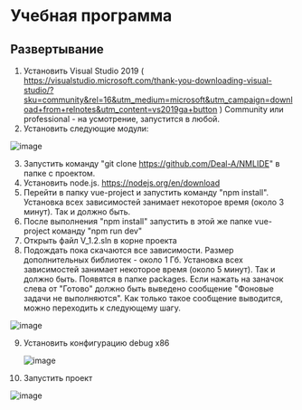 # Учебная программа

## Развертывание
1. Установить Visual Studio 2019 ( https://visualstudio.microsoft.com/thank-you-downloading-visual-studio/?sku=community&rel=16&utm_medium=microsoft&utm_campaign=download+from+relnotes&utm_content=vs2019ga+button )  Community или professional - на усмотрение, запустится в любой.
2. Установить следующие модули:

![image](https://github.com/Deal-A/NMLIDE/assets/167231073/e7b51646-ef85-42bb-94b6-24807444b846)



3. Запустить команду "git clone https://github.com/Deal-A/NMLIDE" в папке с проектом.
4. Установить node.js. https://nodejs.org/en/download
5. Перейти в папку vue-project и запустить команду "npm install". Установка всех зависимостей занимает некоторое время (около 3 минут). Так и должно быть.
6. После выполнения "npm install" запустить в этой же папке vue-project команду "npm run dev" 
7. Открыть файл V_1.2.sln в корне проекта
8. Подождать пока скачаются все зависимости. Размер дополнительных библиотек - около 1 Гб. Установка всех зависимостей занимает некоторое время (около 5 минут). Так и должно быть. Появятся в папке packages.
   Если нажать на заначок слева от "Готово" должно быть выведено сообщение "Фоновые задачи не выполняются". Как только такое сообщение выводится, можно переходить к следующему шагу.
   
 ![image](https://github.com/Deal-A/NMLIDE/assets/167231073/32944230-a504-473a-b971-9647d4d20611)

9. Установить конфигурацию debug x86

   ![image](https://github.com/Deal-A/NMLIDE/assets/167231073/ed720aae-9174-4dad-852e-ea80251b042e)

10. Запустить проект
 
  ![image](https://github.com/Deal-A/NMLIDE/assets/167231073/6bca90f4-20ee-48df-ae4d-da0d9e853ef7)


